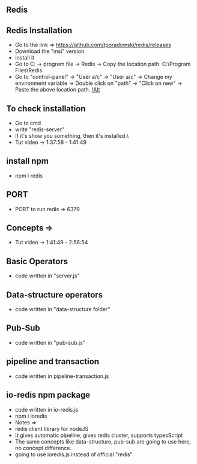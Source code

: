 ## Redis

## Redis Installation
- Go to the link => https://github.com/tporadowski/redis/releases
- Download the "msi" version
- Install it
- Go to C: -> program file -> Redis -> Copy the location path.
C:\Program Files\Redis
- Go to "control-panel" -> "User a/c" -> "User a/c" -> Change my environment variable ->  Double click on "path" -> "Click on new" -> Paste the above location path.
[!Alt](./1.png)


## To check installation
- Go to cmd
- write "redis-server"
- If it's show you something, then it's installed.\
- Tut video -> 1:37:58 - 1:41:49

## install npm 
- npm i redis 

## PORT
- PORT to run redis => 6379

## Concepts => 
- Tut video -> 1:41:49 - 2:56:54
## Basic Operators
- code written in "server.js"

## Data-structure operators
- code written in "data-structure folder"

## Pub-Sub
- code written in "pub-sub.js"

## pipeline and transaction
- code written in pipeline-transaction.js

## io-redis npm package
- code written in io-redis.js
- npm i ioredis
- Notes => 
- redis client library for nodeJS
- It gives automatic pipeline, gives redis cluster, supports typesScript
- The same concepts like data-structure, pub-sub are going to use here, no concept difference.
- going to use ioredis.js instead of official "redis"
